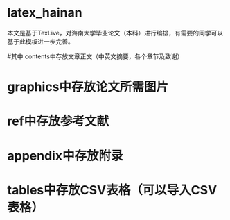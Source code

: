 # latex_hainan
本文是基于TexLive，对海南大学毕业论文（本科）进行编排，有需要的同学可以基于此模板进一步完善。

#其中 contents中存放文章正文（中英文摘要，各个章节及致谢）
#  graphics中存放论文所需图片
 # ref中存放参考文献
 # appendix中存放附录
#  tables中存放CSV表格（可以导入CSV表格）
